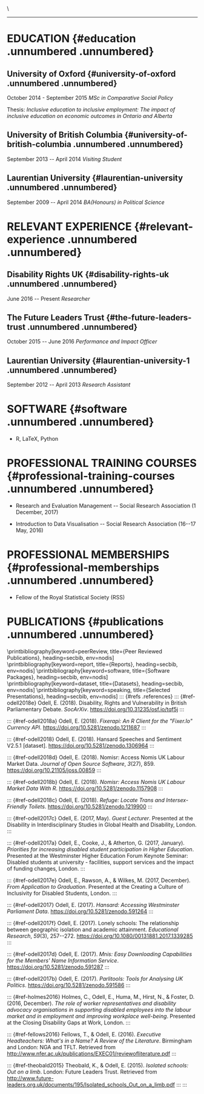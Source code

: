 \
\

------------------------------------------------------------------------

EDUCATION {#education .unnumbered .unnumbered}
=========

University of Oxford {#university-of-oxford .unnumbered .unnumbered}
--------------------

October 2014 - September 2015 *MSc in Comparative Social Policy*

Thesis: *Inclusive education to inclusive employment: The impact of
inclusive education on economic outcomes in Ontario and Alberta*

University of British Columbia {#university-of-british-columbia .unnumbered .unnumbered}
------------------------------

September 2013 -- April 2014 *Visiting Student*

Laurentian University {#laurentian-university .unnumbered .unnumbered}
---------------------

September 2009 -- April 2014 *BA(Honours) in Political Science*

RELEVANT EXPERIENCE {#relevant-experience .unnumbered .unnumbered}
===================

Disability Rights UK {#disability-rights-uk .unnumbered .unnumbered}
--------------------

June 2016 -- Present *Researcher*

The Future Leaders Trust {#the-future-leaders-trust .unnumbered .unnumbered}
------------------------

October 2015 -- June 2016 *Performance and Impact Officer*

Laurentian University {#laurentian-university-1 .unnumbered .unnumbered}
---------------------

September 2012 -- April 2013 *Research Assistant*

SOFTWARE {#software .unnumbered .unnumbered}
========

-   R, LaTeX, Python

PROFESSIONAL TRAINING COURSES {#professional-training-courses .unnumbered .unnumbered}
=============================

-   Research and Evaluation Management -- Social Research Association (1
    December, 2017)

-   Introduction to Data Visualisation -- Social Research Association
    (16--17 May, 2016)

PROFESSIONAL MEMBERSHIPS {#professional-memberships .unnumbered .unnumbered}
========================

-   Fellow of the Royal Statistical Society (RSS)

PUBLICATIONS {#publications .unnumbered .unnumbered}
============

\printbibliography[keyword=peerReview, title={Peer Reviewed Publications}, heading=secbib, env=nodis]
\printbibliography[keyword=report, title={Reports}, heading=secbib, env=nodis]
\printbibliography[keyword=software, title={Software Packages}, heading=secbib, env=nodis]
\printbibliography[keyword=dataset, title={Datasets}, heading=secbib, env=nodis]
\printbibliography[keyword=speaking, title={Selected Presentations}, heading=secbib, env=nodis]
::: {#refs .references}
::: {#ref-odell2018e}
Odell, E. (2018). Disability, Rights and Vulnerability in British
Parliamentary Debate. *SocArXiv*.
<https://doi.org/10.31235/osf.io/tqf5j>
:::

::: {#ref-odell2018a}
Odell, E. (2018). *Fixerapi: An R Client for the \"Fixer.Io\" Currency
API*. <https://doi.org/10.5281/zenodo.1211687>
:::

::: {#ref-odell2018}
Odell, E. (2018). Hansard Speeches and Sentiment V2.5.1 \[dataset\].
<https://doi.org/10.5281/zenodo.1306964>
:::

::: {#ref-odell2018d}
Odell, E. (2018). Nomisr: Access Nomis UK Labour Market Data. *Journal
of Open Source Software*, *3*(27), 859.
<https://doi.org/10.21105/joss.00859>
:::

::: {#ref-odell2018b}
Odell, E. (2018). *Nomisr: Access Nomis UK Labour Market Data With R*.
<https://doi.org/10.5281/zenodo.1157908>
:::

::: {#ref-odell2018c}
Odell, E. (2018). *Refuge: Locate Trans and Intersex-Friendly Toilets*.
<https://doi.org/10.5281/zenodo.1219900>
:::

::: {#ref-odell2017c}
Odell, E. (2017, May). *Guest Lecturer*. Presented at the Disability in
Interdisciplinary Studies in Global Health and Disability, London.
:::

::: {#ref-odell2017a}
Odell, E., Cooke, J., & Atherton, G. (2017, January). *Priorities for
increasing disabled student participation in Higher Education*.
Presented at the Westminster Higher Education Forum Keynote Seminar:
Disabled students at university - facilities, support services and the
impact of funding changes, London.
:::

::: {#ref-odell2017e}
Odell, E., Rawson, A., & Wilkes, M. (2017, December). *From Application
to Graduation*. Presented at the Creating a Culture of Inclusivity for
Disabled Students, London.
:::

::: {#ref-odell2017}
Odell, E. (2017). *Hansard: Accessing Westminster Parliament Data*.
<https://doi.org/10.5281/zenodo.591264>
:::

::: {#ref-odell2017f}
Odell, E. (2017). Lonely schools: The relationship between geographic
isolation and academic attainment. *Educational Research*, *59*(3),
257--272. <https://doi.org/10.1080/00131881.2017.1339285>
:::

::: {#ref-odell2017d}
Odell, E. (2017). *Mnis: Easy Downloading Capabilities for the Members'
Name Information Service*. <https://doi.org/10.5281/zenodo.591287>
:::

::: {#ref-odell2017b}
Odell, E. (2017). *Parlitools: Tools for Analysing UK Politics*.
<https://doi.org/10.5281/zenodo.591586>
:::

::: {#ref-holmes2016}
Holmes, C., Odell, E., Huma, M., Hirst, N., & Foster, D. (2016,
December). *The role of worker representatives and disability advocacy
organisations in supporting disabled employees into the labour market
and in employment and improving workplace well-being*. Presented at the
Closing Disability Gaps at Work, London.
:::

::: {#ref-fellows2016}
Fellows, T., & Odell, E. (2016). *Executive Headteachers: What's in a
Name? A Review of the Literature*. Birmingham and London: NGA and TFLT.
Retrieved from
<http://www.nfer.ac.uk/publications/EXEC01/reviewofliterature.pdf>
:::

::: {#ref-theobald2015}
Theobald, K., & Odell, E. (2015). *Isolated schools: Out on a limb*.
London: Future Leaders Trust. Retrieved from
<http://www.future-leaders.org.uk/documents/195/Isolated_schools_Out_on_a_limb.pdf>
:::
:::
